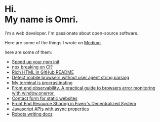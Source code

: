 # Hi.<br>My name is Omri.

I'm a web developer. I'm passionate about open-source software.

Here are some of the things I wrote on [Medium](https://omrilotan.medium.com/).


here are some of them:

- [Speed up your npm init](https://omrilotan.medium.com/speed-up-your-npm-init-db867e49b787)
- [npx breaking on CI?](https://omrilotan.medium.com/npx-breaking-on-ci-b9f3f61d4676)
- [Rich HTML in GitHub README](https://omrilotan.medium.com/rich-html-in-github-readme-bfb3de791441)
- [Detect mobile browsers without user agent string parsing](https://medium.com/fiverr-engineering/detect-mobile-browsers-without-user-agent-string-parsing-66e3694ce8cd)
- [My terminal is procrastinating ](https://omrilotan.medium.com/my-terminal-is-procrastinating-c4cd520c373c)
- [Front end observability. A practical guide to browsers error monitoring with window.onerror ‍](https://medium.com/fiverr-engineering/front-end-observability-a-practical-guide-to-browsers-error-monitoring-with-window-onerror-307f7a93deef)
- [Contact form for static websites](https://omrilotan.medium.com/contact-form-for-static-websites-56650393f78c)
- [Front End Resource Sharing in Fiverr's Decentralized System](https://medium.com/fiverr-engineering/front-end-dependency-sharing-19ed0ce9089e)
- [Javascript APIs with async properties](https://omrilotan.medium.com/javascript-async-variables-686dc5f03cb2)
- [Robots writing docs](https://medium.com/fiverr-engineering/robots-writing-docs-3b9877e42c31)